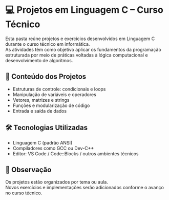 # 💻 Projetos em Linguagem C – Curso Técnico

Esta pasta reúne projetos e exercícios desenvolvidos em Linguagem C durante o curso técnico em informática.  
As atividades têm como objetivo aplicar os fundamentos da programação estruturada por meio de práticas voltadas à lógica computacional e desenvolvimento de algoritmos.

## 🧠 Conteúdo dos Projetos

- Estruturas de controle: condicionais e loops
- Manipulação de variáveis e operadores
- Vetores, matrizes e strings
- Funções e modularização de código
- Entrada e saída de dados

## 🛠️ Tecnologias Utilizadas

- Linguagem C (padrão ANSI)
- Compiladores como GCC ou Dev-C++
- Editor: VS Code / Code::Blocks / outros ambientes técnicos

## 📌 Observação

Os projetos estão organizados por tema ou aula.  
Novos exercícios e implementações serão adicionados conforme o avanço no curso técnico.
